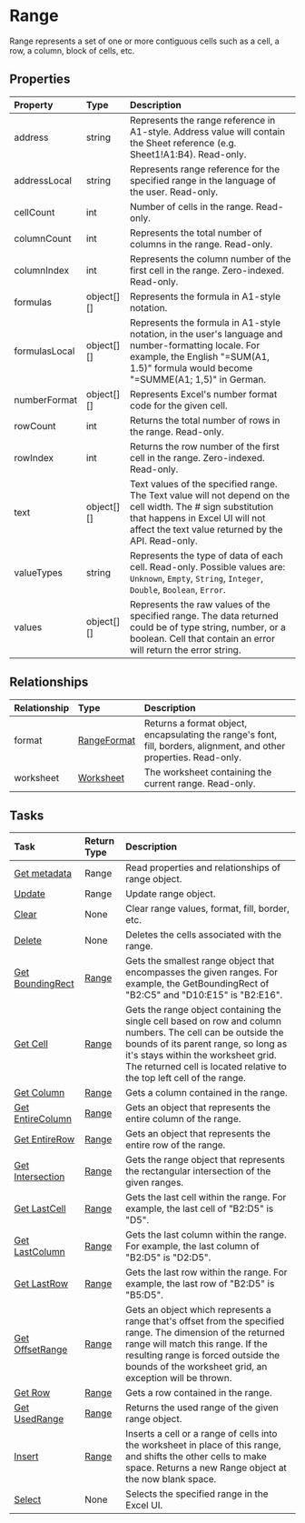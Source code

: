 # Range

Range represents a set of one or more contiguous cells such as a cell, a row, a column, block of cells, etc.

## Properties
| Property	   | Type	|Description|
|:---------------|:--------|:----------|
|address|string|Represents the range reference in A1-style. Address value will contain the Sheet reference (e.g. Sheet1!A1:B4). Read-only.|
|addressLocal|string|Represents range reference for the specified range in the language of the user. Read-only.|
|cellCount|int|Number of cells in the range. Read-only.|
|columnCount|int|Represents the total number of columns in the range. Read-only.|
|columnIndex|int|Represents the column number of the first cell in the range. Zero-indexed. Read-only.|
|formulas|object[][]|Represents the formula in A1-style notation.|
|formulasLocal|object[][]|Represents the formula in A1-style notation, in the user's language and number-formatting locale.  For example, the English "=SUM(A1, 1.5)" formula would become "=SUMME(A1; 1,5)" in German.|
|numberFormat|object[][]|Represents Excel's number format code for the given cell.|
|rowCount|int|Returns the total number of rows in the range. Read-only.|
|rowIndex|int|Returns the row number of the first cell in the range. Zero-indexed. Read-only.|
|text|object[][]|Text values of the specified range. The Text value will not depend on the cell width. The # sign substitution that happens in Excel UI will not affect the text value returned by the API. Read-only.|
|valueTypes|string|Represents the type of data of each cell. Read-only. Possible values are: `Unknown`, `Empty`, `String`, `Integer`, `Double`, `Boolean`, `Error`.|
|values|object[][]|Represents the raw values of the specified range. The data returned could be of type string, number, or a boolean. Cell that contain an error will return the error string.|

## Relationships
| Relationship | Type	|Description|
|:---------------|:--------|:----------|
|format|[RangeFormat](rangeformat.md)|Returns a format object, encapsulating the range's font, fill, borders, alignment, and other properties. Read-only.|
|worksheet|[Worksheet](worksheet.md)|The worksheet containing the current range. Read-only.|

## Tasks

| Task		   | Return Type	|Description|
|:---------------|:--------|:----------|
|[Get metadata](../api/range_get.md) | Range |Read properties and relationships of range object.|
|[Update](../api/range_update.md) | Range	|Update range object. |
|[Clear](../api/range_clear.md)|None|Clear range values, format, fill, border, etc.|
|[Delete](../api/range_delete.md)|None|Deletes the cells associated with the range.|
|[Get BoundingRect](../api/range_getboundingrect.md)|[Range](range.md)|Gets the smallest range object that encompasses the given ranges. For example, the GetBoundingRect of "B2:C5" and "D10:E15" is "B2:E16".|
|[Get Cell](../api/range_getcell.md)|[Range](range.md)|Gets the range object containing the single cell based on row and column numbers. The cell can be outside the bounds of its parent range, so long as it's stays within the worksheet grid. The returned cell is located relative to the top left cell of the range.|
|[Get Column](../api/range_getcolumn.md)|[Range](range.md)|Gets a column contained in the range.|
|[Get EntireColumn](../api/range_getentirecolumn.md)|[Range](range.md)|Gets an object that represents the entire column of the range.|
|[Get EntireRow](../api/range_getentirerow.md)|[Range](range.md)|Gets an object that represents the entire row of the range.|
|[Get Intersection](../api/range_getintersection.md)|[Range](range.md)|Gets the range object that represents the rectangular intersection of the given ranges.|
|[Get LastCell](../api/range_getlastcell.md)|[Range](range.md)|Gets the last cell within the range. For example, the last cell of "B2:D5" is "D5".|
|[Get LastColumn](../api/range_getlastcolumn.md)|[Range](range.md)|Gets the last column within the range. For example, the last column of "B2:D5" is "D2:D5".|
|[Get LastRow](../api/range_getlastrow.md)|[Range](range.md)|Gets the last row within the range. For example, the last row of "B2:D5" is "B5:D5".|
|[Get OffsetRange](../api/range_getoffsetrange.md)|[Range](range.md)|Gets an object which represents a range that's offset from the specified range. The dimension of the returned range will match this range. If the resulting range is forced outside the bounds of the worksheet grid, an exception will be thrown.|
|[Get Row](../api/range_getrow.md)|[Range](range.md)|Gets a row contained in the range.|
|[Get UsedRange](../api/range_getusedrange.md)|[Range](range.md)|Returns the used range of the given range object.|
|[Insert](../api/range_insert.md)|[Range](range.md)|Inserts a cell or a range of cells into the worksheet in place of this range, and shifts the other cells to make space. Returns a new Range object at the now blank space.|
|[Select](../api/range_select.md)|None|Selects the specified range in the Excel UI.|
